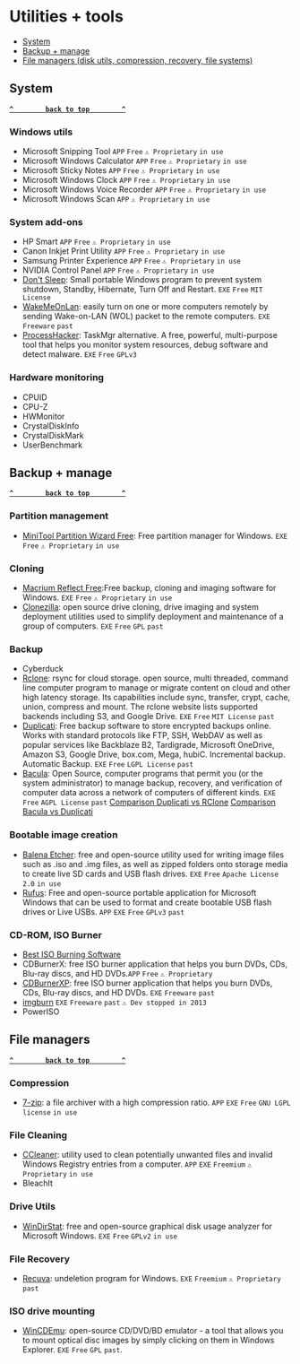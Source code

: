 # Utilities + tools 

- [System](#system)
- [Backup + manage](#backup--manage)
- [File managers (disk utils, compression, recovery, file systems)](#file-managers)

## System ##
**[`^        back to top        ^`](#)**
### Windows utils ###
- Microsoft Snipping Tool `APP` `Free` `⚠ Proprietary` `in use`
- Microsoft Windows Calculator `APP` `Free` `⚠ Proprietary` `in use`
- Microsoft Sticky Notes `APP` `Free` `⚠ Proprietary` `in use`
- Microsoft Windows Clock `APP` `Free` `⚠ Proprietary` `in use`
- Microsoft Windows Voice Recorder `APP` `Free` `⚠ Proprietary` `in use`
- Microsoft Windows Scan `APP` `⚠ Proprietary` `in use`
### System add-ons ###
- HP Smart `APP` `Free` `⚠ Proprietary` `in use`
- Canon Inkjet Print Utility `APP` `Free` `⚠ Proprietary` `in use`
- Samsung Printer Experience `APP` `Free` `⚠ Proprietary` `in use`
- NVIDIA Control Panel `APP` `Free` `⚠ Proprietary` `in use`
- [Don't Sleep](https://softwareok.com/?seite=Microsoft/DontSleep/History): Small portable Windows program to prevent system shutdown, Standby, Hibernate, Turn Off and Restart. `EXE` `Free` `MIT License`
- [WakeMeOnLan](https://www.nirsoft.net/utils/wake_on_lan.html): easily turn on one or more computers remotely by sending Wake-on-LAN (WOL) packet to the remote computers. `EXE` `Freeware` `past`
- [ProcessHacker](https://processhacker.sourceforge.io/): TaskMgr alternative. A free, powerful, multi-purpose tool that helps you monitor system resources, debug software and detect malware. `EXE` `Free` `GPLv3`
### Hardware monitoring ###
- CPUID
- CPU-Z
- HWMonitor
- CrystalDiskInfo
- CrystalDiskMark
- UserBenchmark

## Backup + manage ## 
**[`^        back to top        ^`](#)**
### Partition management ###
- [MiniTool Partition Wizard Free](https://www.partitionwizard.com/free-partition-manager.html): Free partition manager for Windows. `EXE` `Free` `⚠ Proprietary` `in use`
### Cloning ###
- [Macrium Reflect Free](https://www.macrium.com/reflectfree):Free backup, cloning and imaging software for Windows. `EXE` `Free` `⚠ Proprietary` `in use`
- [Clonezilla](https://clonezilla.org/): open source drive cloning, drive imaging and system deployment utilities used to simplify deployment and maintenance of a group of computers. `EXE` `Free` `GPL` `past`
### Backup ###
- Cyberduck
- [Rclone](https://rclone.org/): rsync for cloud storage. open source, multi threaded, command line computer program to manage or migrate content on cloud and other high latency storage. Its capabilities include sync, transfer, crypt, cache, union, compress and mount. The rclone website lists supported backends including S3, and Google Drive. `EXE` `Free` `MIT License` `past`
- [Duplicati](https://www.duplicati.com/): Free backup software to store encrypted backups online. Works with standard protocols like FTP, SSH, WebDAV as well as popular services like Backblaze B2, Tardigrade, Microsoft OneDrive, Amazon S3, Google Drive, box.com, Mega, hubiC. Incremental backup. Automatic Backup. `EXE` `Free` `LGPL License` `past` 
- [Bacula](https://www.bacula.org/): Open Source, computer programs that permit you (or the system administrator) to manage backup, recovery, and verification of computer data across a network of computers of different kinds. `EXE` `Free` `AGPL License` `past`
[Comparison Duplicati vs RClone](https://appmus.com/vs/duplicati-vs-rclone)
[Comparison Bacula vs Duplicati](https://appmus.com/vs/duplicati-vs-bacula)

### Bootable image creation ###
- [Balena Etcher](https://www.balena.io/etcher/): free and open-source utility used for writing image files such as .iso and .img files, as well as zipped folders onto storage media to create live SD cards and USB flash drives. `EXE` `Free` `Apache License 2.0` `in use`
- [Rufus](https://rufus.ie/): Free and open-source portable application for Microsoft Windows that can be used to format and create bootable USB flash drives or Live USBs. `APP` `EXE` `Free` `GPLv3` `past`
### CD-ROM, ISO Burner ###
- [Best ISO Burning Software](https://www.techpout.com/best-iso-burner-software/)
- CDBurnerX: free ISO burner application that helps you burn DVDs, CDs, Blu-ray discs, and HD DVDs.`APP` `Free` `⚠ Proprietary` 
- [CDBurnerXP](https://cdburnerxp.se/en/home): free ISO burner application that helps you burn DVDs, CDs, Blu-ray discs, and HD DVDs. `EXE` `Freeware` `past`
- [imgburn](https://www.imgburn.com/) `EXE` `Freeware` `past` `⚠ Dev stopped in 2013`
- PowerISO

## File managers ##
**[`^        back to top        ^`](#)**
### Compression ###
- [7-zip](https://www.7-zip.org/): a file archiver with a high compression ratio. `APP` `EXE` `Free` `GNU LGPL license` `in use`
### File Cleaning ###
- [CCleaner](https://www.ccleaner.com/): utility used to clean potentially unwanted files and invalid Windows Registry entries from a computer. `APP` `EXE` `Freemium` `⚠ Proprietary` `in use`
- BleachIt
### Drive Utils ###
- [WinDirStat](https://windirstat.net/): free and open-source graphical disk usage analyzer for Microsoft Windows. `EXE` `Free` `GPLv2` `in use`
### File Recovery ###
- [Recuva](https://www.ccleaner.com/recuva): undeletion program for Windows. `EXE` `Freemium` `⚠ Proprietary` `past`
### ISO drive mounting ###
- [WinCDEmu](https://wincdemu.sysprogs.org/): open-source CD/DVD/BD emulator - a tool that allows you to mount optical disc images by simply clicking on them in Windows Explorer. `EXE` `Free` `GPL` `past`.

